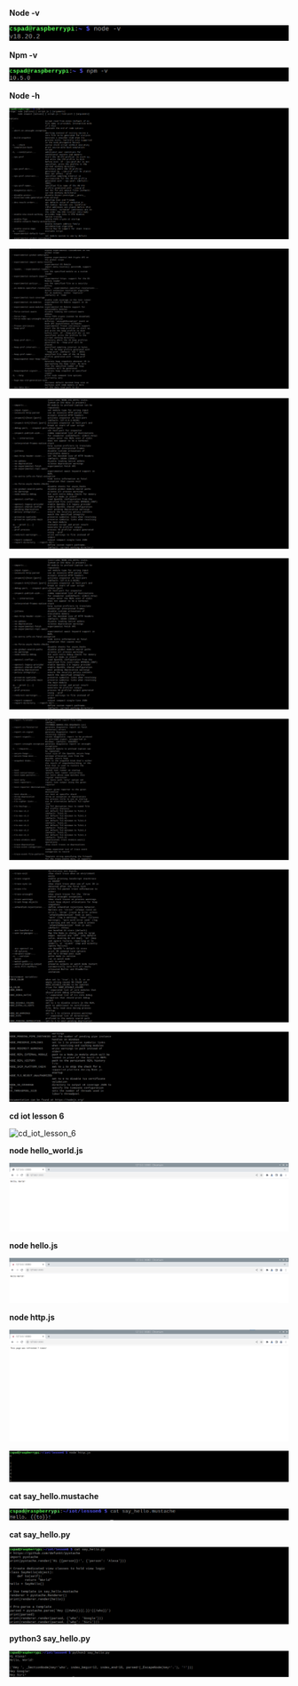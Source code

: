 **Node -v**

![node_-v](node_-v.png)

**Npm -v**

![npm_-v](npm_-v.png)

**Node -h**

![node_-h](node_-h-1.png)

![node_-h](node_-h-2.png)

![node_-h](node_-h-3.png)

![node_-h](node_-h-3.png)

![node_-h](node_-h-4.png)

![node_-h](node_-h-5.png)

![node_-h](node_-h-6.png)

**cd iot lesson 6**

![cd_iot_lesson_6](cd_iot_lesson_6.png)

**node hello_world.js**

![node_hello_world](node_hello_world.png)

**node hello.js**

![node_hello](node_hello.png)

**node http.js**

![node_http](node_http1.png)

![node_http](node_http2.png)

**cat say_hello.mustache**

![cat_say_hello_mustache](cat_say_hello_mustache.png)

**cat say_hello.py**

![cat_say_hello_py](cat_say_hello_py.png)

**python3 say_hello.py**

![python_say_hello_py](python_say_hello_py.png)

